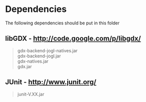 Dependencies
=============

The following dependencies should be put in this folder


libGDX - http://code.google.com/p/libgdx/
------------------------------------------
> gdx-backend-jogl-natives.jar  
> gdx-backend-jogl.jar  
> gdx-natives.jar  
> gdx.jar  


JUnit - http://www.junit.org/
------------------------------
> junit-V.XX.jar